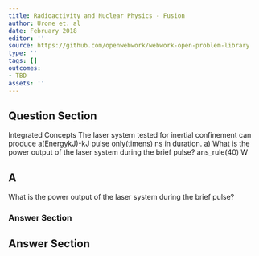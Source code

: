 ```yaml
---
title: Radioactivity and Nuclear Physics - Fusion
author: Urone et. al
date: February 2018
editor: ''
source: https://github.com/openwebwork/webwork-open-problem-library
type: ''
tags: []
outcomes:
- TBD
assets: ''
---
```


## Question Section 

Integrated Concepts The laser system tested for inertial confinement can produce a(EnergykJ)-kJ pulse only(timens) ns in duration. 
a) What is the power output of the laser system during the brief pulse?
ans_rule(40) W

## A
What is the power output of the laser system during the brief pulse?
### Answer Section


## Answer Section

